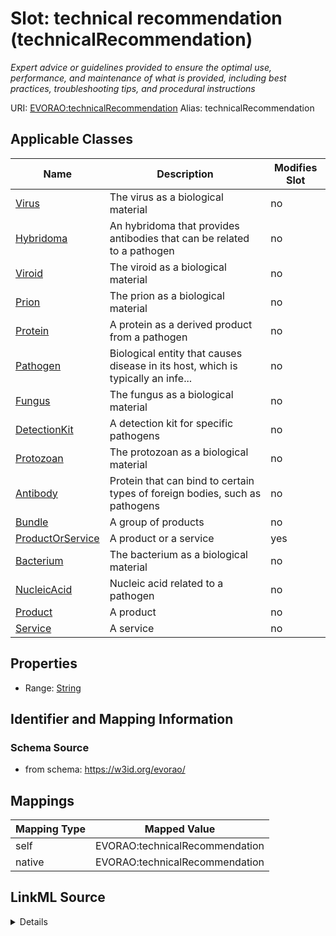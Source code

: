 

# Slot: technical recommendation (technicalRecommendation) 


_Expert advice or guidelines provided to ensure the optimal use, performance, and maintenance of what is provided, including best practices, troubleshooting tips, and procedural instructions_





URI: [EVORAO:technicalRecommendation](https://w3id.org/evorao/technicalRecommendation)
Alias: technicalRecommendation

<!-- no inheritance hierarchy -->





## Applicable Classes

| Name | Description | Modifies Slot |
| --- | --- | --- |
| [Virus](Virus.md) | The virus as a biological material |  no  |
| [Hybridoma](Hybridoma.md) | An hybridoma that provides antibodies that can be related to a pathogen |  no  |
| [Viroid](Viroid.md) | The viroid as a biological material |  no  |
| [Prion](Prion.md) | The prion as a biological material |  no  |
| [Protein](Protein.md) | A protein as a derived product from a pathogen |  no  |
| [Pathogen](Pathogen.md) | Biological entity that causes disease in its host, which is typically an infe... |  no  |
| [Fungus](Fungus.md) | The fungus as a biological material |  no  |
| [DetectionKit](DetectionKit.md) | A detection kit for specific pathogens |  no  |
| [Protozoan](Protozoan.md) | The protozoan as a biological material |  no  |
| [Antibody](Antibody.md) | Protein that can bind to certain types of foreign bodies, such as pathogens |  no  |
| [Bundle](Bundle.md) | A group of products |  no  |
| [ProductOrService](ProductOrService.md) | A product or a service |  yes  |
| [Bacterium](Bacterium.md) | The bacterium as a biological material |  no  |
| [NucleicAcid](NucleicAcid.md) | Nucleic acid related to a pathogen |  no  |
| [Product](Product.md) | A product |  no  |
| [Service](Service.md) | A service |  no  |







## Properties

* Range: [String](String.md)





## Identifier and Mapping Information







### Schema Source


* from schema: https://w3id.org/evorao/




## Mappings

| Mapping Type | Mapped Value |
| ---  | ---  |
| self | EVORAO:technicalRecommendation |
| native | EVORAO:technicalRecommendation |




## LinkML Source

<details>
```yaml
name: technicalRecommendation
description: Expert advice or guidelines provided to ensure the optimal use, performance,
  and maintenance of what is provided, including best practices, troubleshooting tips,
  and procedural instructions
title: technical recommendation
from_schema: https://w3id.org/evorao/
rank: 1000
alias: technicalRecommendation
domain_of:
- ProductOrService
range: string
required: false
multivalued: false

```
</details>